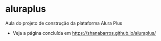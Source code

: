 # aluraplus
Aula do projeto de construção da plataforma Alura Plus

- Veja a página concluída em  https://shanabarros.github.io/aluraplus/
